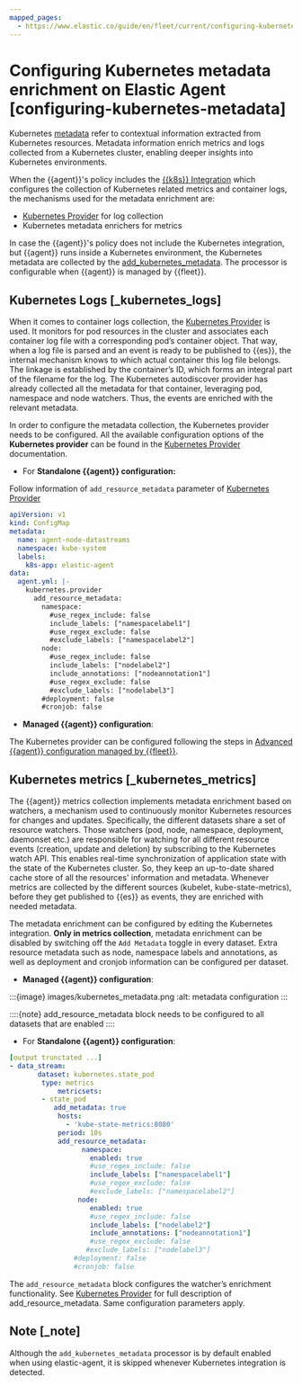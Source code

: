 ```yaml
---
mapped_pages:
  - https://www.elastic.co/guide/en/fleet/current/configuring-kubernetes-metadata.html
---
```


# Configuring Kubernetes metadata enrichment on Elastic Agent [configuring-kubernetes-metadata]

Kubernetes [metadata](/solutions/observability/infra-and-hosts/tutorial-observe-kubernetes-deployments.md#beats-metadata) refer to contextual information extracted from Kubernetes resources. Metadata information enrich metrics and logs collected from a Kubernetes cluster, enabling deeper insights into Kubernetes environments.

When the {{agent}}'s policy includes the [{{k8s}} Integration](integration-docs://reference/kubernetes/index.md) which configures the collection of Kubernetes related metrics and container logs, the mechanisms used for the metadata enrichment are:

* [Kubernetes Provider](/reference/ingestion-tools/fleet/kubernetes-provider.md) for log collection
* Kubernetes metadata enrichers for metrics

In case the {{agent}}'s policy does not include the Kubernetes integration, but {{agent}} runs inside a Kubernetes environment, the Kubernetes metadata are collected by the [add_kubernetes_metadata](/reference/ingestion-tools/fleet/add_kubernetes_metadata-processor.md). The processor is configurable when {{agent}} is managed by {{fleet}}.


## Kubernetes Logs [_kubernetes_logs]

When it comes to container logs collection, the [Kubernetes Provider](/reference/ingestion-tools/fleet/kubernetes-provider.md) is used. It monitors for pod resources in the cluster and associates each container log file with a corresponding pod’s container object. That way, when a log file is parsed and an event is ready to be published to {{es}}, the internal mechanism knows to which actual container this log file belongs. The linkage is established by the container’s ID, which forms an integral part of the filename for the log. The Kubernetes autodiscover provider has already collected all the metadata for that container, leveraging pod, namespace and node watchers. Thus, the events are enriched with the relevant metadata.

In order to configure the metadata collection, the Kubernetes provider needs to be configured. All the available configuration options of the **Kubernetes provider** can be found in the [Kubernetes Provider](/reference/ingestion-tools/fleet/kubernetes-provider.md) documentation.

* For **Standalone {{agent}} configuration:**

Follow information of `add_resource_metadata` parameter of [Kubernetes Provider](/reference/ingestion-tools/fleet/kubernetes-provider.md)

```yaml
apiVersion: v1
kind: ConfigMap
metadata:
  name: agent-node-datastreams
  namespace: kube-system
  labels:
    k8s-app: elastic-agent
data:
  agent.yml: |-
    kubernetes.provider
      add_resource_metadata:
        namespace:
          #use_regex_include: false
          include_labels: ["namespacelabel1"]
          #use_regex_exclude: false
          #exclude_labels: ["namespacelabel2"]
        node:
          #use_regex_include: false
          include_labels: ["nodelabel2"]
          include_annotations: ["nodeannotation1"]
          #use_regex_exclude: false
          #exclude_labels: ["nodelabel3"]
        #deployment: false
        #cronjob: false
```

* **Managed {{agent}} configuration**:

The Kubernetes provider can be configured following the steps in [Advanced {{agent}} configuration managed by {{fleet}}](/reference/ingestion-tools/fleet/advanced-kubernetes-managed-by-fleet.md).


## Kubernetes metrics [_kubernetes_metrics]

The {{agent}} metrics collection implements metadata enrichment based on watchers, a mechanism used to continuously monitor Kubernetes resources for changes and updates. Specifically, the different datasets share a set of resource watchers. Those watchers (pod, node, namespace, deployment, daemonset etc.) are responsible for watching for all different resource events (creation, update and deletion) by subscribing to the Kubernetes watch API. This enables real-time synchronization of application state with the state of the Kubernetes cluster. So, they keep an up-to-date shared cache store of all the resources' information and metadata. Whenever metrics are collected by the different sources (kubelet, kube-state-metrics), before they get published to {{es}} as events, they are enriched with needed metadata.

The metadata enrichment can be configured by editing the Kubernetes integration. **Only in metrics collection**, metadata enrichment can be disabled by switching off the `Add Metadata` toggle in every dataset. Extra resource metadata such as node, namespace labels and annotations, as well as deployment and cronjob information can be configured per dataset.

* **Managed {{agent}} configuration**:

:::{image} images/kubernetes_metadata.png
:alt: metadata configuration
:::

::::{note}
add_resource_metadata block needs to be configured to all datasets that are enabled
::::


* For **Standalone {{agent}} configuration**:

```yaml
[output trunctated ...]
- data_stream:
       dataset: kubernetes.state_pod
        type: metrics
            metricsets:
        - state_pod
           add_metadata: true
            hosts:
              - 'kube-state-metrics:8080'
            period: 10s
            add_resource_metadata:
                  namespace:
                    enabled: true
                    #use_regex_include: false
                    include_labels: ["namespacelabel1"]
                    #use_regex_exclude: false
                    #exclude_labels: ["namespacelabel2"]
                 node:
                    enabled: true
                    #use_regex_include: false
                    include_labels: ["nodelabel2"]
                    include_annotations: ["nodeannotation1"]
                    #use_regex_exclude: false
                   #exclude_labels: ["nodelabel3"]
                #deployment: false
                #cronjob: false
```

The `add_resource_metadata` block configures the watcher’s enrichment functionality. See [Kubernetes Provider](/reference/ingestion-tools/fleet/kubernetes-provider.md) for full description of add_resource_metadata. Same configuration parameters apply.


## Note [_note]

Although the `add_kubernetes_metadata` processor is by default enabled when using elastic-agent, it is skipped whenever Kubernetes integration is detected.
